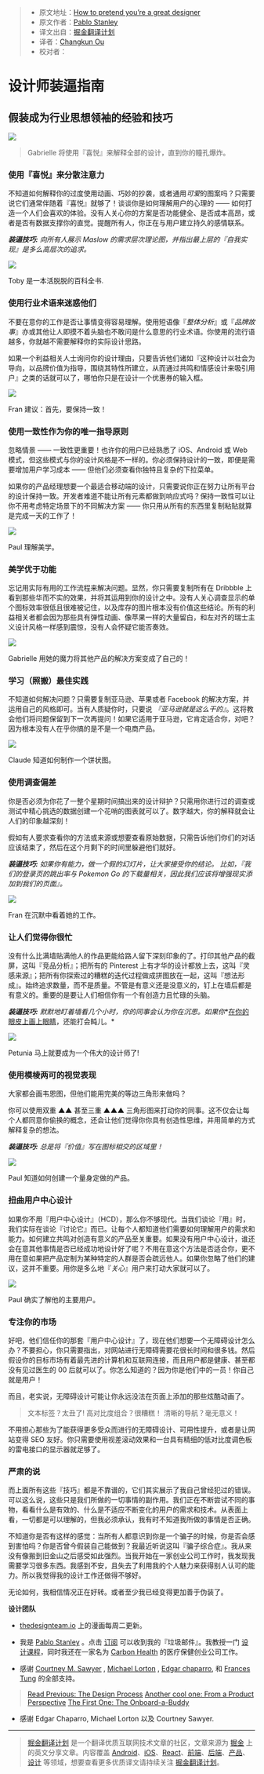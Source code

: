 > * 原文地址：[How to pretend you’re a great designer](https://thedesignteam.io/how-to-pretend-youre-a-great-designer-3625de90d79f)
> * 原文作者：[Pablo Stanley](https://thedesignteam.io/@pablostanley?source=post_header_lockup)
> * 译文出自：[掘金翻译计划](https://github.com/xitu/gold-miner)
> * 译者：[Changkun Ou](https://changkun.us/)
> * 校对者：

# 设计师装逼指南 #

## 假装成为行业思想领袖的经验和技巧 ##

![](https://cdn-images-1.medium.com/max/1000/1*8ted6GIeOq2hxnr9cxwtMw.gif)

> Gabrielle 将使用『喜悦』来解释全部的设计，直到你的瞳孔爆炸。

### **使用『喜悦』来分散注意力** ###

不知道如何解释你的过度使用动画、巧妙的抄袭，或者通用*可爱*的图案吗？只需要说它们通常伴随着『喜悦』就够了！谈谈你是如何理解用户的心理的 —— 如何打造一个人们会喜欢的体验。没有人关心你的方案是否功能健全、是否成本高昂，或者是否有数据支撑你的直觉。提醒所有人，你正在与用户建立持久的感情联系。

***装逼技巧:*** *向所有人展示 Maslow 的需求层次理论图，并指出最上层的『自我实现』是多么高层次的追求。*


![](https://cdn-images-1.medium.com/max/1000/1*U0hzgnxBdy6UWp-9mJsIOQ.gif)

Toby 是一本活脱脱的百科全书.

### 使用行业术语来迷惑他们 ###

不要在意你的工作是否让事情变得容易理解。使用短语像『*整体分析*』或『*品牌故事*』亦或其他让人即摸不着头脑也不敢问是什么意思的行业术语。你使用的流行语越多，你就越不需要解释你的实际设计思路。

如果一个利益相关人士询问你的设计理由，只要告诉他们诸如『这种设计以社会为导向，以品牌价值为指导，围绕其特性所建立，从而通过共鸣和情感设计来吸引用户』之类的话就可以了，哪怕你只是在设计一个优惠券的输入框。

![](https://cdn-images-1.medium.com/max/1000/1*QsVGLGmSStDhlhNY_LKM9w.gif)

Fran 建议：首先，要保持一致！

### 使用一致性作为你的唯一指导原则 ###

忽略情景 —— 一致性更重要！也许你的用户已经熟悉了 iOS、Android 或 Web 模式，但这些模式与你的设计风格是不一样的。你必须保持设计的一致，即便是需要增加用户学习成本 —— 但他们必须查看你独特且复杂的下拉菜单。

如果你的产品经理想要一个最适合移动端的设计，只需要说你正在努力让所有平台的设计保持一致。开发者难道不能让所有元素都做到响应式吗？保持一致性可以让你不用考虑特定场景下的不同解决方案 —— 你只用从所有的东西里复制粘贴就算是完成一天的工作了！

![](https://cdn-images-1.medium.com/max/1000/1*hm7Fr-D0-u4Rav6Og-hmLA.gif)

Paul 理解美学。

### **美学优于功能** ###

忘记用实际有用的工作流程来解决问题。显然，你只需要复制所有在 Dribbble 上看到那些华而不实的效果，并将其运用到你的设计之中。没有人关心调查显示的单个图标效率很低且很难被记住，以及库存的图片根本没有价值这些结论。所有的利益相关者都会因为那些具有弹性动画、像苹果一样的大量留白，和左对齐的瑞士主义设计风格一样感到震惊，没有人会怀疑它能否奏效。

![](https://cdn-images-1.medium.com/max/1000/1*BVWmKNOrZ5uVQs9YU2Hw-Q.gif)

Gabrielle 用她的魔力将其他产品的解决方案变成了自己的！

### **学习（照搬）最佳实践** ###

不知道如何解决问题？只需要复制亚马逊、苹果或者 Facebook 的解决方案，并运用自己的风格即可。当有人质疑你时，只要说 *『亚马逊就是这么干的』*。这将教会他们将问题保留到下一次再提问！如果它适用于亚马逊，它肯定适合你，对吧？因为根本没有人在乎你搞的是不是一个电商产品。

![](https://cdn-images-1.medium.com/max/1000/1*_rH6r2v-eKIY9doQOz86jw.gif)

Claude 知道如何制作一个饼状图。

### **使用调查偏差** ###

你是否必须为你花了一整个星期时间搞出来的设计辩护？只需用你进行过的调查或测试中精心挑选的数据创建一个花哨的图表就可以了。数字越大，你的解释就会让人们的印象越深刻！

假如有人要求查看你的方法或来源或想要查看原始数据，只需告诉他们你们的对话应该结束了，然后在这个月剩下的时间里躲避他们就好。

***装逼技巧:*** *如果你有能力，做一个假的幻灯片，让大家接受你的结论。 比如，『我们的登录页的跳出率与 Pokemon Go 的下载量相关，因此我们应该将增强现实添加到我们的页面』。*

![](https://cdn-images-1.medium.com/max/1000/1*mgeKX-DlW-obHhFUGBB6xA.gif)

Fran 在沉默中看着她的工作。

### **让人们觉得你很忙** ###

没有什么比满墙贴满他人的作品更能给路人留下深刻印象的了。打印其他产品的截屏，这叫『竞品分析』；把所有的 Pinterest 上有才华的设计都放上去，这叫『灵感来源』；把所有你探索过的糟糕的迭代过程做成拼图放在一起，这叫『想法形成』。始终追求数量，而不是质量。不管是有意义还是没意义的，钉上在墙后都是有意义的。重要的是要让人们相信你有一个有创造力且忙碌的头脑。

***装逼技巧:*** *默默地盯着墙看几个小时，你的同事会认为你在沉思。如果你**[在你的眼皮上画上眼睛](https://www.youtube.com/watch?v=U6qBnykH0DU)，还能打会盹儿。*

![](https://cdn-images-1.medium.com/max/1000/1*gB-SyYrl3WXBYDW2Up7lWQ.gif)

Petunia 马上就要成为一个伟大的设计师了!

### **使用模棱两可的视觉表现** ###

大家都会画韦恩图，但他们能用完美的等边三角形来做吗？

你可以使用双重 ▲▲ 甚至三重 ▲▲▲ 三角形图来打动你的同事。这不仅会让每个人都同意你偷换的概念，还会让他们觉得你你具有创造性思维，并用简单的方式解释复杂的想法。

***装逼技巧:*** *总是将『价值』写在图标相交的区域里！*

![](https://cdn-images-1.medium.com/max/1000/1*VImvvTlomv4aX8E_UbUlUQ.gif)

Paul 知道如何创建一个量身定做的产品。

### **扭曲用户中心设计** ###

如果你不用『用户中心设计』（HCD），那么你不够现代。当我们谈论『用』时，我们实际在谈论『讨论它』而已。让每个人都知道他们需要如何理解用户的需求和能力。如何建立共鸣对创造有意义的产品至关重要。如果没有用户中心设计，谁还会在意其他事情是否已经成功地设计好了呢？不用在意这个方法是否适合你，更不用在意如果把产品定制为某种特定的人群是否会疏远他人。如果你忽略了他们的建议，这并不重要。用你是多么地『*关心*』用户来打动大家就可以了。

![](https://cdn-images-1.medium.com/max/1000/1*J0AFQkt36gUyNqjaFm3lIw.gif)

Paul 确实了解他的主要用户。

### **专注你的市场** ###

好吧，他们信任你的那套『用户中心设计』了，现在他们想要一个无障碍设计怎么办？不要担心，你只需要指出，对网站进行无障碍需要花很长时间和很多钱。然后假设你的目标市场有着最先进的计算机和互联网连接，而且用户都是健康、甚至都没有见过医生的 00 后就可以了。你怎么知道的？因为你是他们中的一员！你自己就是用户！

而且，老实说，无障碍设计可能让你永远没法在页面上添加的那些炫酷动画了。

> 文本标签？太丑了!
> 高对比度组合？很糟糕！
> 清晰的导航？毫无意义！

不用担心那些为了能获得更多受众而进行的无障碍设计、可用性提升，或者是让网站变得 SEO 友好。你只需要使用视差滚动效果和一台具有精细的低对比度调色板的雷电接口的显示器就足够了。

### 严肃的说 ###

而上面所有这些『技巧』都是不靠谱的，它们其实展示了我自己曾经犯过的错误。可以这么说，这些只是我们所做的一切事情的副作用。我们正在不断尝试不同的事物，看看什么是有效的、什么是不适应不断变化的用户的需求和技术。从表面上看，一切都是可以理解的，但我必须承认，我有时不知道我所做的事情是否正确。

不知道你是否有这样的感觉：当所有人都意识到你是一个骗子的时候，你是否会感到害怕吗？你是否曾今假装自己能做到？我最近听说这叫『骗子综合症』。我从来没有像搬到旧金山之后感受如此强烈。当我开始在一家创业公司工作时，我发现我需要学习很多东西。我感到不安，且失去了利用我的个人魅力来获得别人认可的能力。所以我觉得我的设计工作还做得不够好。

无论如何，我相信情况正在好转。或者至少我已经变得更加善于伪装了。

**设计团队**

- [thedesignteam.io](http://thedesignteam.io) 上的漫画每周二更新。
- 我是 [Pablo Stanley](https://twitter.com/pablostanley) 。点击 [订阅](http://eepurl.com/cbWwtz) 可以收到我的『垃圾邮件』。我教授一门 [设计课程](https://www.youtube.com/c/sketchtogethertv)，同时我还在一家名为 [Carbon Health](https://carbonhealth.com/) 的医疗保健创业公司工作。

- 感谢 [Courtney M. Sawyer](https://medium.com/@courtneymsawyer) , [Michael Lorton](https://medium.com/@michaellorton) , [Edgar chaparro](https://medium.com/@Echaparro), 和 [Frances Tung](https://medium.com/@francestung) 的全部支持。

> [Read Previous: The Design Process](https://thedesignteam.io/the-design-process-67df3e8ec68f#.lv47slyvv) 
> [Another cool one: From a Product Perspective](https://thedesignteam.io/from-a-product-perspective-2f5185a43827) 
> [The First One: The Onboard-a-Buddy](https://medium.com/the-design-team/the-onboard-a-buddy-71169e460f04#.iru2t3tub) 

- 感谢 Edgar Chaparro, Michael Lorton 以及 Courtney Sawyer.

---

> [掘金翻译计划](https://github.com/xitu/gold-miner) 是一个翻译优质互联网技术文章的社区，文章来源为 [掘金](https://juejin.im) 上的英文分享文章。内容覆盖 [Android](https://github.com/xitu/gold-miner#android)、[iOS](https://github.com/xitu/gold-miner#ios)、[React](https://github.com/xitu/gold-miner#react)、[前端](https://github.com/xitu/gold-miner#前端)、[后端](https://github.com/xitu/gold-miner#后端)、[产品](https://github.com/xitu/gold-miner#产品)、[设计](https://github.com/xitu/gold-miner#设计) 等领域，想要查看更多优质译文请持续关注 [掘金翻译计划](https://github.com/xitu/gold-miner)。
